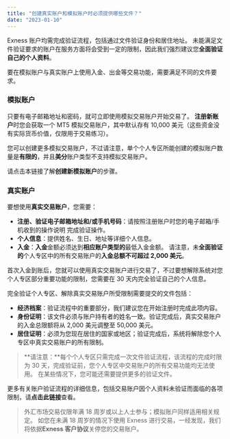 ```yaml
---
title: "创建真实账户和模拟账户时必须提供哪些文件？"
date: "2023-01-10"
---
```


Exness 账户均需完成验证流程，包括通过文件验证身份和居住地址。 未能满足文件验证要求的账户在服务方面将会受到一定的限制，因此我们强烈建议您**全面验证自己的个人资料**。

要在模拟账户与真实账户上使用入金、出金等交易功能，需要满足不同的文件要求。

### 模拟账户

只要有电子邮箱地址和密码，就可立即使用模拟交易账户开始交易了。 **注册新账户**时您会获取一个 MT5 模拟交易账户，其中默认存有 10,000 美元（这些资金没有实际货币价值，仅限用于交易练习）。

您可以创建更多模拟交易账户，不过请注意，单个个人专区所能创建的模拟账户数量是**有限的**，并且**美分**账户类型不支持模拟交易账户。

请点击本链接了解**创建新模拟账户**的步骤。

### 真实账户

要想使用**真实交易账户**，您需要：

- **注册、验证电子邮箱地址和/或手机号码**：请按照注册账户时您的电子邮箱/手机收到的操作说明 完成验证操作。
- **个人信息**：提供姓名、生日、地址等详细个人信息。
- **入金**：**入金**金额必须达到**相应账户类型的**最低入金金额。 请注意，未**全面验证的**个人专区中的所有交易账户的**入金总额不可超过 2,000 美元**。

首次入金到账后，您就可以使用真实交易账户进行交易了，不过要想解除系统对您个人专区部分重要功能的限制，您需要在 30 天内完全验证自己的个人信息。

完全验证个人专区、解除真实交易账户所受限制需要提交的文件包括：

- **经济档案**：验证流程中的重要部分，我们建议您在开始注册时完成此项内容。
- **身份证明**：该文件必须与账户持有者的姓名一致。验证完成后，真实交易账户的入金总限额将从 2,000 美元调整至 50,000 美元。
- **居住证明**：必须为您现在居住的国家或地区；验证完成后，系统将解除您个人专区中真实交易账户的所有限制。

> **请注意：**每个个人专区只需完成一次文件验证流程，该流程的完成时限为 30 天，完成验证前，您个人专区中交易账户的所有交易功能均无法使用。 在某些情况下，您可能还需要提供更多的验证文件。

更多有关账户验证流程的详细信息，包括交易账户因个人资料未验证而面临的各项限制，请**点击此链接**查看。

> 外汇市场交易仅限年满 18 周岁或以上人士参与；模拟账户同样适用相关规定。 如您在未满 18 周岁的情况下使用 Exness 进行交易，一经发现，我们将依据**Exness 客户协议**关停您的交易账户。
